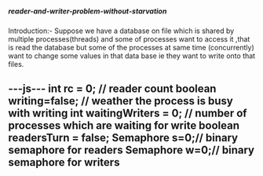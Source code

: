 ##### reader-and-writer-problem-without-starvation
 Introduction:-
Suppose we have a database on file which is shared by multiple processes(threads) and some of processes want to access it ,that is read the database but some of the processes at same time (concurrently) want to change some values in that data base ie they want to write onto that files.

---js---
int rc = 0; // reader count
 boolean writing=false; // weather the process is busy with writing
 int waitingWriters = 0; // number of processes which are waiting for write 
 boolean readersTurn = false;
Semaphore s=0;// binary semaphore for readers
Semaphore w=0;// binary semaphore for writers
---
